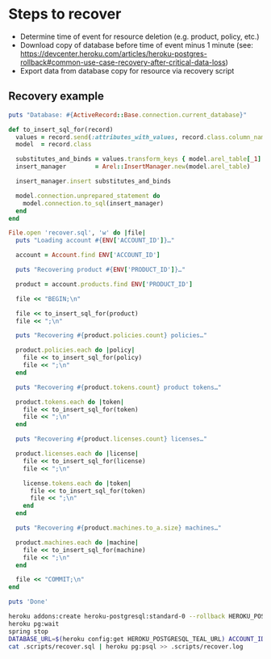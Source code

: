 # Steps to recover

- Determine time of event for resource deletion (e.g. product, policy, etc.)
- Download copy of database before time of event minus 1 minute (see: https://devcenter.heroku.com/articles/heroku-postgres-rollback#common-use-case-recovery-after-critical-data-loss)
- Export data from database copy for resource via recovery script

## Recovery example

```ruby
puts "Database: #{ActiveRecord::Base.connection.current_database}"

def to_insert_sql_for(record)
  values = record.send(:attributes_with_values, record.class.column_names)
  model  = record.class

  substitutes_and_binds = values.transform_keys { model.arel_table[_1] }
  insert_manager        = Arel::InsertManager.new(model.arel_table)

  insert_manager.insert substitutes_and_binds

  model.connection.unprepared_statement do
    model.connection.to_sql(insert_manager)
  end
end

File.open 'recover.sql', 'w' do |file|
  puts "Loading account #{ENV['ACCOUNT_ID']}…"

  account = Account.find ENV['ACCOUNT_ID']

  puts "Recovering product #{ENV['PRODUCT_ID']}…"

  product = account.products.find ENV['PRODUCT_ID']

  file << "BEGIN;\n"

  file << to_insert_sql_for(product)
  file << ";\n"

  puts "Recovering #{product.policies.count} policies…"

  product.policies.each do |policy|
    file << to_insert_sql_for(policy)
    file << ";\n"
  end

  puts "Recovering #{product.tokens.count} product tokens…"

  product.tokens.each do |token|
    file << to_insert_sql_for(token)
    file << ";\n"
  end

  puts "Recovering #{product.licenses.count} licenses…"

  product.licenses.each do |license|
    file << to_insert_sql_for(license)
    file << ";\n"

    license.tokens.each do |token|
      file << to_insert_sql_for(token)
      file << ";\n"
    end
  end

  puts "Recovering #{product.machines.to_a.size} machines…"

  product.machines.each do |machine|
    file << to_insert_sql_for(machine)
    file << ";\n"
  end

  file << "COMMIT;\n"
end

puts 'Done'
```

```bash
heroku addons:create heroku-postgresql:standard-0 --rollback HEROKU_POSTGRESQL_TEAL_URL --to '2021-06-03 07:27 UTC'
heroku pg:wait
spring stop
DATABASE_URL=$(heroku config:get HEROKU_POSTGRESQL_TEAL_URL) ACCOUNT_ID={} PRODUCT_ID={} rails runner .scripts/recover.rb
cat .scripts/recover.sql | heroku pg:psql >> .scripts/recover.log
```
